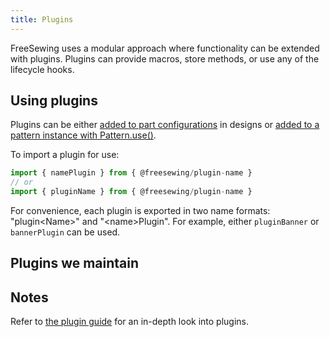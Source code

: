 ```yaml
---
title: Plugins
---
```


FreeSewing uses a modular approach where functionality can be extended with
plugins. Plugins can provide macros, store methods, or use any of the lifecycle
hooks.

## Using plugins

Plugins can be either
[added to part configurations](/reference/api/part/config/plugins) in designs or
[added to a pattern instance with Pattern.use()](/reference/api/pattern/use).

To import a plugin for use:
```js
import { namePlugin } from { @freesewing/plugin-name }
// or
import { pluginName } from { @freesewing/plugin-name }
```

<Tip>

For convenience, each plugin is exported in two name formats:
"plugin\<Name>" and "\<name\>Plugin".
For example, either `pluginBanner` or `bannerPlugin` can be used.

</Tip>

## Plugins we maintain

<ReadMore />

## Notes

Refer to [the plugin guide](/guides/plugins) for an in-depth look into
plugins.

